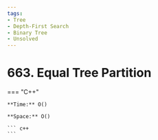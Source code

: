 ```yaml
---
tags:
- Tree
- Depth-First Search
- Binary Tree
- Unsolved
---
```



# 663. Equal Tree Partition

=== "C++"

    **Time:** O()

    **Space:** O()

    ``` c++
    ```